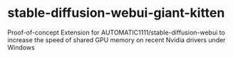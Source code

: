 # stable-diffusion-webui-giant-kitten
Proof-of-concept Extension for AUTOMATIC1111/stable-diffusion-webui to increase the speed of shared GPU memory on recent Nvidia drivers under Windows
